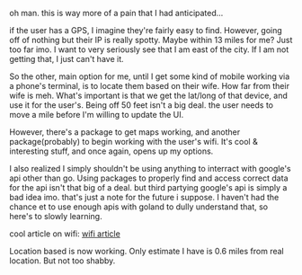oh man. this is way more of a pain that I had anticipated...

if the user has a GPS, I imagine they're fairly easy to find. However, going off of nothing but their IP is really spotty. Maybe within 13 miles for me? Just too far imo. I want to very seriously see that I am east of the city. If I am not getting that, I just can't have it.

So the other, main option for me, until I get some kind of mobile working via a phone's terminal, is to locate them based on their wife. How far from their wife is meh. What's important is that we get the lat/long of that device, and use it for the user's. Being off 50 feet isn't a big deal. the user needs to move a mile before I'm willing to update the UI.

However, there's a package to get maps working, and another package(probably) to begin working with the user's wifi. It's cool & interesting stuff, and once again, opens up my options.

I also realized I simply shouldn't be using anything to interract with google's api  other than go. Using packages to properly find and access correct data for the api isn't that big of a deal. but third partying google's api is simply a bad idea imo. that's just a note for the future i suppose. I haven't had the chance et to use enough apis with goland to dully understand that, so here's to slowly learning.

cool article on  wifi:  [wifi article](https://dev.to/higordiego/discover-how-google-can-locate-your-residence-just-through-your-wi-fi-router-250m)

Location based is now working. Only estimate I have is 0.6 miles from real location. But not too shabby.